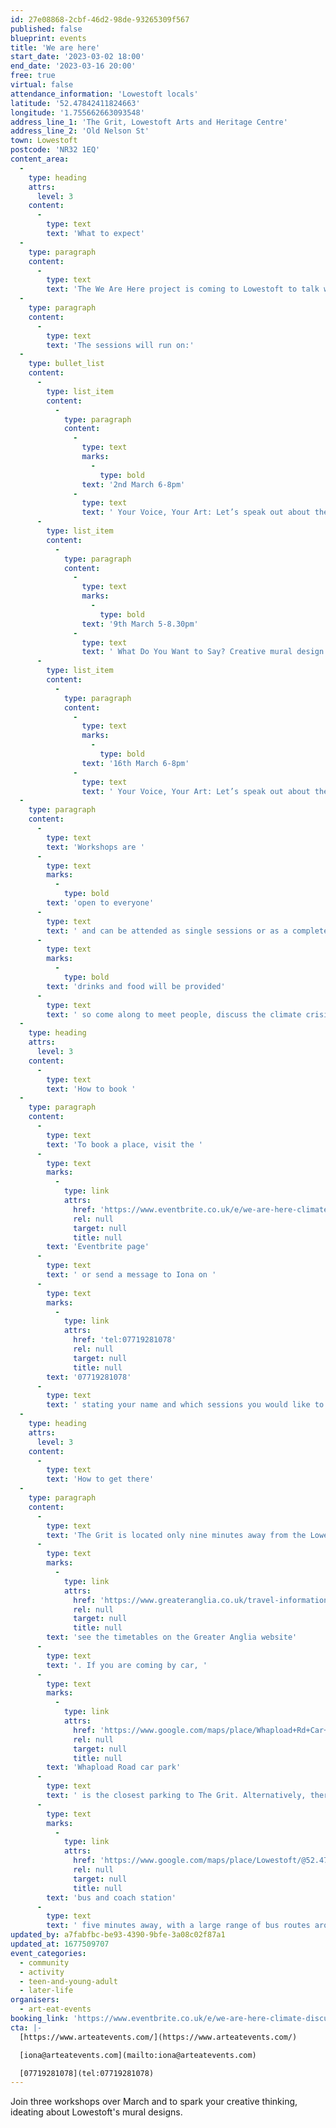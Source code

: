 ```yaml
---
id: 27e08868-2cbf-46d2-98de-93265309f567
published: false
blueprint: events
title: 'We are here'
start_date: '2023-03-02 18:00'
end_date: '2023-03-16 20:00'
free: true
virtual: false
attendance_information: 'Lowestoft locals'
latitude: '52.47842411824663'
longitude: '1.755662663093548'
address_line_1: 'The Grit, Lowestoft Arts and Heritage Centre'
address_line_2: 'Old Nelson St'
town: Lowestoft
postcode: 'NR32 1EQ'
content_area:
  -
    type: heading
    attrs:
      level: 3
    content:
      -
        type: text
        text: 'What to expect'
  -
    type: paragraph
    content:
      -
        type: text
        text: 'The We Are Here project is coming to Lowestoft to talk with the community about the climate crisis and create two murals in collaboration with Art Eat Events. The project is inviting members of the local community to explore ideas and inspire two large scale artworks which will be completed this Spring. '
  -
    type: paragraph
    content:
      -
        type: text
        text: 'The sessions will run on:'
  -
    type: bullet_list
    content:
      -
        type: list_item
        content:
          -
            type: paragraph
            content:
              -
                type: text
                marks:
                  -
                    type: bold
                text: '2nd March 6-8pm'
              -
                type: text
                text: ' Your Voice, Your Art: Let’s speak out about the Climate Crisis Open discussion and idea mapping '
      -
        type: list_item
        content:
          -
            type: paragraph
            content:
              -
                type: text
                marks:
                  -
                    type: bold
                text: '9th March 5-8.30pm'
              -
                type: text
                text: ' What Do You Want to Say? Creative mural design ideas'
      -
        type: list_item
        content:
          -
            type: paragraph
            content:
              -
                type: text
                marks:
                  -
                    type: bold
                text: '16th March 6-8pm'
              -
                type: text
                text: ' Your Voice, Your Art: Let’s speak out about the Climate Crisis Open discussion and idea mapping'
  -
    type: paragraph
    content:
      -
        type: text
        text: 'Workshops are '
      -
        type: text
        marks:
          -
            type: bold
        text: 'open to everyone'
      -
        type: text
        text: ' and can be attended as single sessions or as a complete set. Everyone is welcome, '
      -
        type: text
        marks:
          -
            type: bold
        text: 'drinks and food will be provided'
      -
        type: text
        text: ' so come along to meet people, discuss the climate crisis and how it will affect you, and be a part of a bigger campaign to empower the public in climate change decisions on a governmental level.'
  -
    type: heading
    attrs:
      level: 3
    content:
      -
        type: text
        text: 'How to book '
  -
    type: paragraph
    content:
      -
        type: text
        text: 'To book a place, visit the '
      -
        type: text
        marks:
          -
            type: link
            attrs:
              href: 'https://www.eventbrite.co.uk/e/we-are-here-climate-discussion-session-mural-design-idea-workshops-tickets-548905369737'
              rel: null
              target: null
              title: null
        text: 'Eventbrite page'
      -
        type: text
        text: ' or send a message to Iona on '
      -
        type: text
        marks:
          -
            type: link
            attrs:
              href: 'tel:07719281078'
              rel: null
              target: null
              title: null
        text: '07719281078'
      -
        type: text
        text: ' stating your name and which sessions you would like to attend.'
  -
    type: heading
    attrs:
      level: 3
    content:
      -
        type: text
        text: 'How to get there'
  -
    type: paragraph
    content:
      -
        type: text
        text: 'The Grit is located only nine minutes away from the Lowestoft train station, you can '
      -
        type: text
        marks:
          -
            type: link
            attrs:
              href: 'https://www.greateranglia.co.uk/travel-information/station-information/lwt'
              rel: null
              target: null
              title: null
        text: 'see the timetables on the Greater Anglia website'
      -
        type: text
        text: '. If you are coming by car, '
      -
        type: text
        marks:
          -
            type: link
            attrs:
              href: 'https://www.google.com/maps/place/Whapload+Rd+Car+Park/@52.4779535,1.7557321,17.94z/data=!4m22!1m16!4m15!1m6!1m2!1s0x47da1b02b812fae1:0xd26c7e521f9a19d!2sWhapload+Rd+Car+Park,+Lowestoft+NR32+1EQ!2m2!1d1.7559638!2d52.4777866!1m6!1m2!1s0x47da1bafb27065f5:0x80d844dfebe2923b!2sThe+Grit,+Lowestoft+Arts+and+Heritage+Centre,+Old+Nelson+St,+Lowestoft+NR32+1EQ!2m2!1d1.7556632!2d52.4783306!3e3!3m4!1s0x47da1b02b812fae1:0xd26c7e521f9a19d!8m2!3d52.4777866!4d1.7559638'
              rel: null
              target: null
              title: null
        text: 'Whapload Road car park'
      -
        type: text
        text: ' is the closest parking to The Grit. Alternatively, there is a '
      -
        type: text
        marks:
          -
            type: link
            attrs:
              href: 'https://www.google.com/maps/place/Lowestoft/@52.4776198,1.7531312,17.17z/data=!4m22!1m16!4m15!1m6!1m2!1s0x47da1bafb27065f5:0x80d844dfebe2923b!2sThe+Grit,+Lowestoft+Arts+and+Heritage+Centre,+Old+Nelson+Street,+Lowestoft!2m2!1d1.7556632!2d52.4783306!1m6!1m2!1s0x47da1af56d372b2b:0x7065be204d63f941!2sLowestoft+NR32+1NL!2m2!1d1.7519173!2d52.4773506!3e3!3m4!1s0x47da1af56d372b2b:0x7065be204d63f941!8m2!3d52.4773506!4d1.7519173'
              rel: null
              target: null
              title: null
        text: 'bus and coach station'
      -
        type: text
        text: ' five minutes away, with a large range of bus routes around Suffolk.  '
updated_by: a7fabfbc-be93-4390-9bfe-3a08c02f87a1
updated_at: 1677509707
event_categories:
  - community
  - activity
  - teen-and-young-adult
  - later-life
organisers:
  - art-eat-events
booking_link: 'https://www.eventbrite.co.uk/e/we-are-here-climate-discussion-session-mural-design-idea-workshops-tickets-548905369737'
cta: |-
  [https://www.arteatevents.com/](https://www.arteatevents.com/)

  [iona@arteatevents.com](mailto:iona@arteatevents.com)

  [07719281078](tel:07719281078)
---
```

Join three workshops over March and to spark your creative thinking, ideating about Lowestoft's mural designs.
